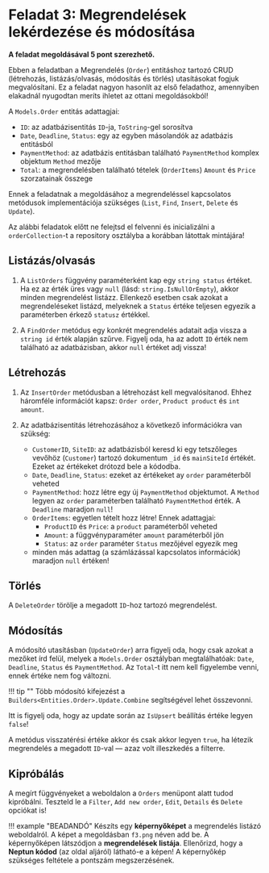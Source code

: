 # Feladat 3: Megrendelések lekérdezése és módosítása

**A feladat megoldásával 5 pont szerezhető.**

Ebben a feladatban a Megrendelés (`Order`) entitáshoz tartozó CRUD (létrehozás, listázás/olvasás, módosítás és törlés) utasításokat fogjuk megvalósítani. Ez a feladat nagyon hasonlít az első feladathoz, amennyiben elakadnál nyugodtan meríts ihletet az ottani megoldásokból!

A `Models.Order` entitás adattagjai:

- `ID`: az adatbázisentitás `ID`-ja, `ToString`-gel sorosítva
- `Date`, `Deadline`, `Status`: egy az egyben másolandók az adatbázis entitásból
- `PaymentMethod`: az adatbázis entitásban található `PaymentMethod` komplex objektum `Method` mezője
- `Total`: a megrendelésben található tételek (`OrderItems`) `Amount` és `Price` szorzatainak összege

Ennek a feladatnak a megoldásához a megrendeléssel kapcsolatos metódusok implementációja szükséges (`List`, `Find`, `Insert`, `Delete` és `Update`).

Az alábbi feladatok előtt ne felejtsd el felvenni és inicializálni a `orderCollection`-t a repository osztályba a korábban látottak mintájára!

## Listázás/olvasás

1. A `ListOrders` függvény paraméterként kap egy `string status` értéket. Ha ez az érték üres vagy `null` (lásd: `string.IsNullOrEmpty`), akkor minden megrendelést listázz. Ellenkező esetben csak azokat a megrendeléseket listázd, melyeknek a `Status` értéke teljesen egyezik a paraméterben érkező `statusz` értékkel.

1. A `FindOrder` metódus egy konkrét megrendelés adatait adja vissza a `string id` érték alapján szűrve. Figyelj oda, ha az adott `ID` érték nem található az adatbázisban, akkor `null` értéket adj vissza!

## Létrehozás

1. Az `InsertOrder` metódusban a létrehozást kell megvalósítanod. Ehhez háromféle információt kapsz: `Order order`, `Product product` és `int amount`.

1. Az adatbázisentitás létrehozásához a következő információkra van szükség:

    - `CustomerID`, `SiteID`: az adatbázisból keresd ki egy tetszőleges vevőhöz (`Customer`) tartozó dokumentum `_id` és `mainSiteId` értékét. Ezeket az értékeket drótozd bele a kódodba.
    - `Date`, `Deadline`, `Status`: ezeket az értékeket ay `order` paraméterből veheted
    - `PaymentMethod`: hozz létre egy új `PaymentMethod` objektumot. A `Method` legyen az `order` paraméterben található `PaymentMethod` érték. A `Deadline` maradjon `null`!
    - `OrderItems`: egyetlen tételt hozz létre! Ennek adattagjai:
        - `ProductID` és `Price`: a `product` paraméterből veheted
        - `Amount`: a függvényparaméter `amount` paraméterből jön
        - `Status`: az `order` paraméter `Status` mezőjével egyezik meg
    - minden más adattag (a számlázással kapcsolatos információk) maradjon `null` értéken!

## Törlés

A `DeleteOrder` törölje a megadott `ID`-hoz tartozó megrendelést.

## Módosítás

A módosító utasításban (`UpdateOrder`) arra figyelj oda, hogy csak azokat a mezőket írd felül, melyek a `Models.Order` osztályban megtalálhatóak: `Date`, `Deadline`, `Status` és `PaymentMethod`. Az `Total`-t itt nem kell figyelembe venni, ennek értéke nem fog változni.

!!! tip ""
    Több módosító kifejezést a `Builders<Entities.Order>.Update.Combine` segítségével lehet összevonni.

Itt is figyelj oda, hogy az update során az `IsUpsert` beállítás értéke legyen `false`!

A metódus visszatérési értéke akkor és csak akkor legyen `true`, ha létezik megrendelés a megadott `ID`-val — azaz volt illeszkedés a filterre.

## Kipróbálás

A megírt függvényeket a weboldalon a `Orders` menüpont alatt tudod kipróbálni. Teszteld le a `Filter`, `Add new order`, `Edit`, `Details` és `Delete` opciókat is!

!!! example "BEADANDÓ"
    Készíts egy **képernyőképet** a megrendelés listázó weboldalról. A képet a megoldásban `f3.png` néven add be. A képernyőképen látszódjon a **megrendelések listája**. Ellenőrizd, hogy a **Neptun kódod** (az oldal aljáról) látható-e a képen! A képernyőkép szükséges feltétele a pontszám megszerzésének.
